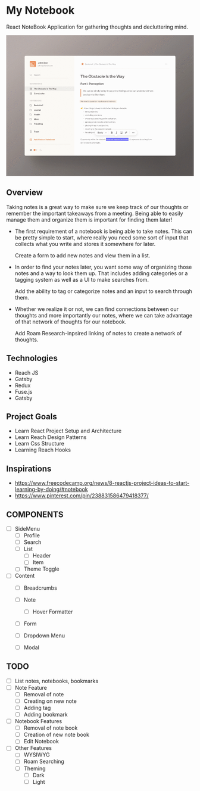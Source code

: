 # My Notebook

React NoteBook Application for gathering thoughts and decluttering mind.

![](docs/notebook.gif)

## Overview

Taking notes is a great way to make sure we keep track of our thoughts or remember the important takeaways from a meeting. Being able to easily manage them and organize them is important for finding them later!

- The first requirement of a notebook is being able to take notes. This can be pretty simple to start, where really you need some sort of input that collects what you write and stores it somewhere for later.

    Create a form to add new notes and view them in a list.

- In order to find your notes later, you want some way of organizing those notes and a way to look them up. That includes adding categories or a tagging system as well as a UI to make searches from.

    Add the ability to tag or categorize notes and an input to search through them.

- Whether we realize it or not, we can find connections between our thoughts and more importantly our notes, where we can take advantage of that network of thoughts for our notebook.

    Add Roam Research-inpsired linking of notes to create a network of thoughts.


## Technologies 
- Reach JS
- Gatsby
- Redux 
- Fuse.js
- Gatsby

## Project Goals
- Learn React Project Setup and Architecture
- Learn Reach Design Patterns
- Learn Css Structure
- Learning Reach Hooks

## Inspirations
- https://www.freecodecamp.org/news/8-reactjs-project-ideas-to-start-learning-by-doing/#notebook
- https://www.pinterest.com/pin/238831586479418377/

## COMPONENTS
- [ ] SideMenu
    - [ ] Profile
    - [ ] Search
    - [ ] List
        - [ ] Header
        - [ ] Item
    - [ ] Theme Toggle   
- [ ] Content
    - [ ] Breadcrumbs
    - [ ] Note
        - [ ] Hover Formatter 
    - [ ] Form
    - [ ] Dropdown Menu
    - [ ] Modal
 

## TODO
- [ ] List notes, notebooks, bookmarks
- [ ] Note Feature
    - [ ] Removal of note
    - [ ] Creating on new note
    - [ ] Adding tag
    - [ ] Adding bookmark
- [ ] Notebook Features
    - [ ] Removal of note book
    - [ ] Creation of new note book
    - [ ] Edit Notebook

- [ ] Other Features
    - [ ] WYSIWYG
    - [ ] Roam Searching
    - [ ] Theming
        - [ ] Dark
        - [ ] Light